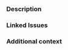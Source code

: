 <!-- DO NOT IGNORE THE TEMPLATE!

Thank you for contributing!

Before submitting the PR, please make sure you do the following:

- Read the [Contributing Guide](https://github.com/kazupon/textlint-rule-no-period-on-paragraph-end/blob/main/CONTRIBUTING.md).
- Check that there isn't already a PR that solves the problem the same way to avoid creating a duplicate.
- Provide a description in this PR that addresses **what** the PR is solving, or reference the issue that it solves (e.g. `fixes #123`).
- Ideally, include relevant tests that fail without this PR but pass with it.

-->

### Description

<!-- Please insert your description here and provide especially info about the "what" this PR is solving -->

### Linked Issues

### Additional context

<!-- e.g. is there anything you'd like reviewers to focus on? -->
